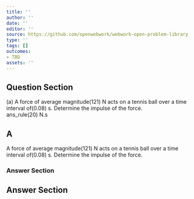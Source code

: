 ```yaml
---
title: ''
author: ''
date: ''
editor: ''
source: https://github.com/openwebwork/webwork-open-problem-library
type: ''
tags: []
outcomes:
- TBD
assets: ''
---
```


## Question Section 

 
  
(a) A force of average magnitude(121) N acts on a tennis ball over a time interval of(0.08) s. Determine the impulse of the force.  
 ans_rule(20) N.s
## A
A force of average magnitude(121) N acts on a tennis ball over a time interval of(0.08) s. Determine the impulse of the force.  
### Answer Section


## Answer Section

